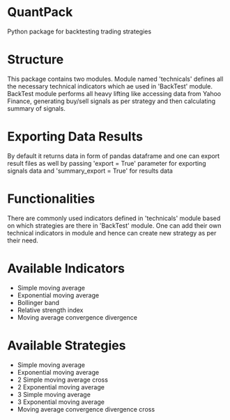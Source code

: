 # QuantPack
Python package for backtesting trading strategies 

# Structure

This package contains two modules. Module named 'technicals' defines all the necessary technical indicators which ae used in 'BackTest' module. BackTest module performs
all heavy lifting like accessing data from Yahoo Finance, generating buy/sell signals as per strategy and then calculating summary of signals.

# Exporting Data Results

By default it returns data in form of pandas dataframe and one can export result files as well by passing 'export = True' parameter for exporting signals data and 'summary_export = True' for results data

# Functionalities
There are commonly used indicators defined in 'technicals' module based on which strategies are there in 'BackTest' module. One can add their own technical indicators in
module and hence can create new strategy as per their need.

# Available Indicators
- Simple moving average
- Exponential moving average
- Bollinger band
- Relative strength index
- Moving average convergence divergence

# Available Strategies
- Simple moving average 
- Exponential moving average
- 2 Simple moving average cross
- 2 Exponential moving average
- 3 Simple moving average
- 3 Exponential moving average
- Moving average convergence divergence cross
